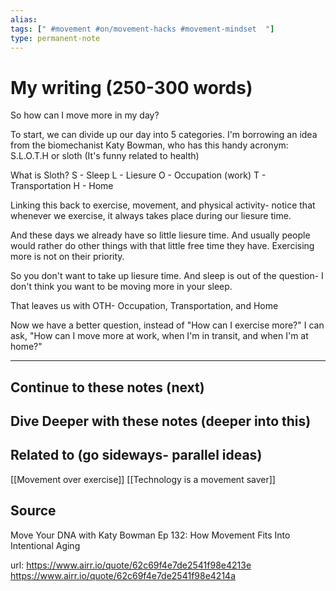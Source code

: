 ```yaml
---
alias: 
tags: [" #movement #on/movement-hacks #movement-mindset  "]
type: permanent-note
---
```


# My writing (250-300 words)

So how can I move more in my day?

To start, we can divide up our day into 5 categories. I'm borrowing an idea from the biomechanist Katy Bowman, who has this handy acronym:
S.L.O.T.H or sloth (It's funny related to health)

What is Sloth?
S - Sleep
L - Liesure
O - Occupation (work)
T - Transportation
H - Home

Linking this back to exercise, movement, and physical activity- notice that whenever we exercise, it always takes place during our liesure time.

And these days we already have so little liesure time. And usually people would rather do other things with that little free time they have. Exercising more is not on their priority.

So you don't want to take up liesure time. And sleep is out of the question- I don't think you want to be moving more in your sleep.

That leaves us with OTH- Occupation, Transportation, and Home

Now we have a better question, instead of "How can I exercise more?" I can ask, "How can I move more at work, when I'm in transit, and when I'm at home?"

---
## Continue to these notes (next)

## Dive Deeper with these notes (deeper into this)
		
## Related to (go sideways- parallel ideas)
[[Movement over exercise]]
[[Technology is a movement saver]]
	
## Source
Move Your DNA with Katy Bowman
Ep 132: How Movement Fits Into Intentional Aging

url: https://www.airr.io/quote/62c69f4e7de2541f98e4213e
https://www.airr.io/quote/62c69f4e7de2541f98e4214a

